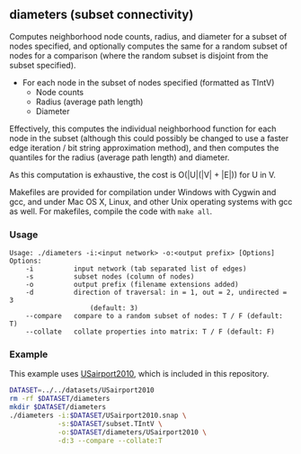 diameters (subset connectivity)
-------------------------------

Computes neighborhood node counts, radius, and diameter for a subset of nodes
specified, and optionally computes the same for a random subset of nodes for
a comparison (where the random subset is disjoint from the subset specified).

  * For each node in the subset of nodes specified (formatted as TIntV)
    * Node counts
    * Radius (average path length)
    * Diameter

Effectively, this computes the individual neighborhood function for each node
in the subset (although this could possibly be changed to use a faster edge
iteration / bit string approximation method), and then computes the quantiles
for the radius (average path length) and diameter.

As this computation is exhaustive, the cost is O(|U|(|V| + |E|)) for U in V.

Makefiles are provided for compilation under Windows with Cygwin and gcc,
and under Mac OS X, Linux, and other Unix operating systems with gcc as
well. For makefiles, compile the code with `make all`.

### Usage ###

```
Usage: ./diameters -i:<input network> -o:<output prefix> [Options]
Options:
    -i          input network (tab separated list of edges)
    -s          subset nodes (column of nodes)
    -o          output prefix (filename extensions added)
    -d          direction of traversal: in = 1, out = 2, undirected = 3
                    (default: 3)
    --compare   compare to a random subset of nodes: T / F (default: T)
    --collate   collate properties into matrix: T / F (default: F)
```

### Example ###

This example uses [USairport2010](/contrib/yins-enas/datasets/USairport2010),
which is included in this repository. 

```bash
DATASET=../../datasets/USairport2010
rm -rf $DATASET/diameters
mkdir $DATASET/diameters
./diameters -i:$DATASET/USairport2010.snap \
            -s:$DATASET/subset.TIntV \
            -o:$DATASET/diameters/USairport2010 \
            -d:3 --compare --collate:T
```